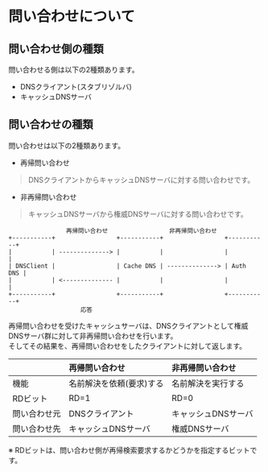 # 問い合わせについて
## 問い合わせ側の種類
問い合わせる側は以下の2種類あります。
- DNSクライアント(スタブリゾルバ)
- キャッシュDNSサーバ

## 問い合わせの種類
問い合わせは以下の2種類あります。
- 再帰問い合わせ  
> DNSクライアントからキャッシュDNSサーバに対する問い合わせです。
- 非再帰問い合わせ  
> キャッシュDNSサーバから権威DNSサーバに対する問い合わせです。

```
                再帰問い合わせ                 非再帰問い合わせ
+-----------+                 +-----------+                 +-----------+
|           | --------------> |           |                 |           |
| DNSClient |                 | Cache DNS | --------------> | Auth  DNS |
|           | <-------------- |           |                 |           |
+-----------+                 +-----------+                 +-----------+
                    応答
```
再帰問い合わせを受けたキャッシュサーバは、DNSクライアントとして権威DNSサーバ群に対して非再帰問い合わせを行います。  
そしてその結果を、再帰問い合わせをしたクライアントに対して返します。

||再帰問い合わせ|非再帰問い合わせ|
|:---|:---|:---|
|機能|名前解決を依頼(要求)する|名前解決を実行する|
|RDビット|RD=1|RD=0|
|問い合わせ元|DNSクライアント|キャッシュDNSサーバ|
|問い合わせ先|キャッシュDNSサーバ|権威DNSサーバ|

※ RDビットは、問い合わせ側が再帰検索要求するかどうかを指定するビットです。
